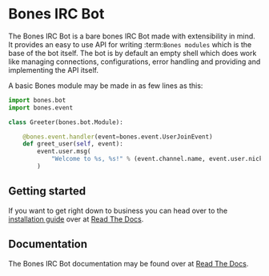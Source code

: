 # Bones IRC Bot
The Bones IRC Bot is a bare bones IRC Bot made with extensibility
in mind. It provides an easy to use API for writing :term:`Bones modules`
which is the base of the bot itself. The bot is by default an empty shell
which does work like managing connections, configurations, error handling
and providing and implementing the API itself.

A basic Bones module may be made in as few lines as this:

```python
import bones.bot
import bones.event

class Greeter(bones.bot.Module):

    @bones.event.handler(event=bones.event.UserJoinEvent)
    def greet_user(self, event):
        event.user.msg(
            "Welcome to %s, %s!" % (event.channel.name, event.user.nickname)
        )
```

## Getting started
If you want to get right down to business you can head over to the [installation guide][howto-install] over at [Read The Docs][docs].

## Documentation
The Bones IRC Bot documentation may be found over at [Read The Docs][docs].

[howto-install]: http://bones-irc-bot.readthedocs.org/en/latest/intro/installation.html
[docs]: http://bones-irc-bot.readthedocs.org/
